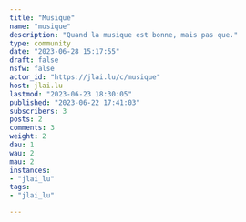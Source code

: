 ```yaml
---
title: "Musique" 
name: "musique"
description: "Quand la musique est bonne, mais pas que."
type: community
date: "2023-06-28 15:17:55"
draft: false
nsfw: false
actor_id: "https://jlai.lu/c/musique"
host: jlai.lu
lastmod: "2023-06-23 18:30:05"
published: "2023-06-22 17:41:03"
subscribers: 3
posts: 2
comments: 3
weight: 2
dau: 1
wau: 2
mau: 2
instances:
- "jlai_lu"
tags: 
- "jlai_lu"

---
```

